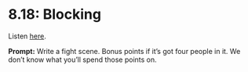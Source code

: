 # 8.18: Blocking 

Listen [here](http://www.writingexcuses.com/2013/05/05/writing-excuses-8-18-blocking/). 

**Prompt:** Write a fight scene. Bonus points if it’s got four people in it. We don’t know what you’ll spend those points on.